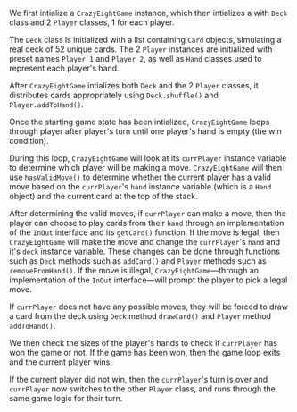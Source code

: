 We first intialize a `CrazyEightGame` instance, which then intializes a with `Deck` class and 2 `Player` classes, 1 for each player. 

The `Deck` class is initialized with a list containing `Card` objects, simulating a real deck of 52 unique cards. The 2 `Player` instances are initialized with preset names `Player 1` and `Player 2`, as well as `Hand` classes used to represent each player's hand.

After `CrazyEightGame` intializes both `Deck` and the 2 `Player` classes, it distributes cards appropriately using `Deck.shuffle()` and `Player.addToHand()`. 

Once the starting game state has been intialized, `CrazyEightGame` loops through player after player's turn until one player's hand is empty (the win condition). 

During this loop, `CrazyEightGame` will look at its `currPlayer` instance variable to determine which player will be making a move. `CrazyEightGame` will then use `hasValidMove()` to determine whether the current player has a valid move based on the `currPlayer`'s `hand` instance variable (which is a `Hand` object) and the current card at the top of the  stack. 

After determining the valid moves, if `currPlayer` can make a move, then the player can choose to play cards from their `hand` through an implementation of the `InOut` interface and its `getCard()` function. If the move is legal, then `CrazyEightGame` will make the move and change the `currPlayer`'s `hand` and it's `deck` instance variable. These changes can be done through functions such as `Deck` methods such as `addCard()` and `Player` methods such as `removeFromHand()`. If the move is illegal, `CrazyEightGame`&mdash;through an implementation of the `InOut` interface&mdash;will prompt the player to pick a legal move.

If `currPlayer` does not have any possible moves, they will be forced to draw a card from the deck using `Deck` method `drawCard()` and `Player` method `addToHand()`.

We then check the sizes of the player's hands to check if `currPlayer` has won the game or not. If the game has been won, then the game loop exits and the current player wins.  

If the current player did not win, then the `currPlayer`'s turn is over and `currPlayer` now switches to the other `Player` class, and runs through the same game logic for their turn.

